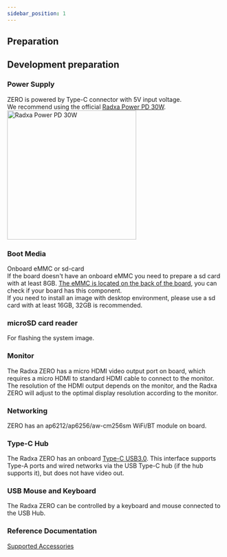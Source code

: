 ```yaml
---
sidebar_position: 1
---
```


## Preparation

## Development preparation

### Power Supply

ZERO is powered by Type-C connector with 5V input voltage.  
We recommend using the official [Radxa Power PD 30W](../accessories/pd-30w). <img src="/img/accessories/pd-30w.webp" alt="Radxa Power PD 30W" width="300" />

### Boot Media

Onboard eMMC or sd-card  
If the board doesn't have an onboard eMMC you need to prepare a sd card with at least 8GB. [The eMMC is located on the back of the board](../hardware-design/hardware-interface#interface-overview), you can check if your board has this component.  
If you need to install an image with desktop environment, please use a sd card with at least 16GB, 32GB is recommended.

### microSD card reader

For flashing the system image.

### Monitor

The Radxa ZERO has a micro HDMI video output port on board, which requires a micro HDMI to standard HDMI cable to connect to the monitor.  
The resolution of the HDMI output depends on the monitor, and the Radxa ZERO will adjust to the optimal display resolution according to the monitor.

### Networking

ZERO has an ap6212/ap6256/aw-cm256sm WiFi/BT module on board.

### Type-C Hub

The Radxa ZERO has an onboard [Type-C USB3.0](../hardware-design/hardware-interface#interface-overview). This interface supports Type-A ports and wired networks via the USB Type-C hub (if the hub supports it), but does not have video out.

### USB Mouse and Keyboard

The Radxa ZERO can be controlled by a keyboard and mouse connected to the USB Hub.

### Reference Documentation

[Supported Accessories](../accessories)
